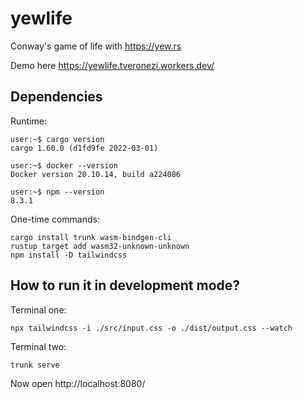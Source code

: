 # yewlife 

Conway's game of life with https://yew.rs

Demo here https://yewlife.tveronezi.workers.dev/

## Dependencies

Runtime:
```shell
user:~$ cargo version
cargo 1.60.0 (d1fd9fe 2022-03-01)

user:~$ docker --version
Docker version 20.10.14, build a224086

user:~$ npm --version
8.3.1
```

One-time commands:
```shell
cargo install trunk wasm-bindgen-cli
rustup target add wasm32-unknown-unknown
npm install -D tailwindcss
```

## How to run it in development mode?

Terminal one:

```
npx tailwindcss -i ./src/input.css -o ./dist/output.css --watch
```

Terminal two:

```shell script
trunk serve
```

Now open http://localhost:8080/
